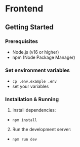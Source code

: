 # Frontend
## Getting Started

### Prerequisites
- Node.js (v16 or higher)
- npm (Node Package Manager)

### Set environment variables
- `cp .env.example .env`
- set your variables

### Installation & Running
1. Install dependencies:
- `npm install`

2. Run the development server:
- `npm run dev`



